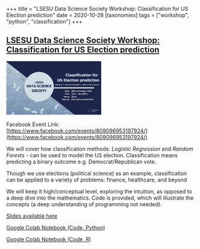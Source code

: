 +++
title = "LSESU Data Science Society Workshop: Classification for US Election prediction"
date = 2020-10-28
[taxonomies]
tags = ["workshop", "python", "classification"]
+++

## [LSESU Data Science Society Workshop: Classification for US Election prediction](https://www.facebook.com/events/809096953197924/)

<img src = "/2020/event-banners/classification-election.jpg" height=20% width=50%> 

Facebook Event Link: [https://www.facebook.com/events/809096953197924/](https://www.facebook.com/events/809096953197924/)

We will cover how classification methods: *Logistic Regression* and *Random Forests* - can be used to model the US election. Classification means predicting a binary outcome e.g. Democrat/Republican vote.

Though we use elections (political science) as an example, classification can be applied to a variety of problems: finance, healthcare, and beyond

We will keep it high/conceptual level, exploring the intuition, as opposed to a deep dive into the mathematics. Code is provided, which will illustrate the concepts (a deep understanding of programming not needed). 


[Slides available here](https://docs.google.com/presentation/d/1IOIzAkjDiSGzdu_K6QZilpBmVfpIjjisuP6Vi2mikzQ/edit?usp=sharing)

[Google Colab Notebook (Code, Python)](https://drive.google.com/file/d/1KTj7vuX_prkw3JYN6b_FBoR62EbBHXs-/view?usp=sharing)

[Google Colab Notebook (Code, R)](https://colab.research.google.com/drive/1_MdF7SIUKzLsrmHBCLrzTlJ65quYIznD?usp=sharing)




